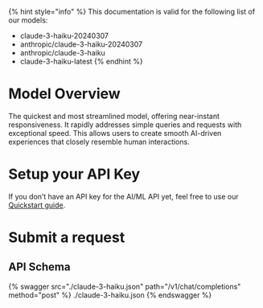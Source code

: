 [#references:start]: <> ({ "template": "openapi" })
{% hint style="info" %}
This documentation is valid for the following list of our models:
* claude-3-haiku-20240307
* anthropic/claude-3-haiku-20240307
* anthropic/claude-3-haiku
* claude-3-haiku-latest
{% endhint %}

# Model Overview
The quickest and most streamlined model, offering near-instant responsiveness. It rapidly addresses simple queries and requests with exceptional speed. This allows users to create smooth AI-driven experiences that closely resemble human interactions.

# Setup your API Key
If you don’t have an API key for the AI/ML API yet, feel free to use our [Quickstart guide](https://docs.aimlapi.com/quickstart/setting-up).

# Submit a request
## API Schema
{% swagger src="./claude-3-haiku.json" path="/v1/chat/completions" method="post" %}
./claude-3-haiku.json
{% endswagger %}

[#references:end]: <> ({})